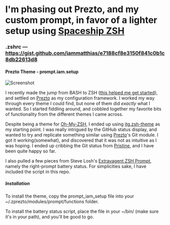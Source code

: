 # I'm phasing out Prezto, and my custom prompt, in favor of a lighter setup using [Spaceship ZSH](https://denysdovhan.com/spaceship-prompt/)
### .zshrc — https://gist.github.com/iammatthias/e7188cf8e3150f841c0b1c8db22613d8

#### Prezto Theme - prompt.iam.setup

![Screenshot](http://i.imgur.com/C3hgY1l.jpg)

I recently made the jump from BASH to ZSH ([this helped me get started](http://mikebuss.com/2014/02/02/a-beautiful-productive-terminal-experience/)), and settled on [Prezto](https://github.com/sorin-ionescu/prezto) as my configuration framework. I worked my way through every theme I could find, but none of them did *exactly* what I wanted. So I started fiddling around, and cobbled together my favorite bits of functionality from the different themes I came across. 

Despite being a theme for [Oh-My-ZSH](https://github.com/robbyrussell/oh-my-zsh), I ended up using [itg.zsh-theme](https://github.com/itsthatguy/itg.zsh-theme) as my starting point. I was really intrigued by the GitHub status display, and wanted to try and replicate something similar using [Prezto](https://github.com/sorin-ionescu/prezto)'s Git module. I got it working(somewhat), and discovered that it was not as intuitive as I was hoping. I ended up cribbing the Git status from [Pristine](http://dhruvasagar.com/2015/11/28/pristine-zsh-theme), and I have been quite happy so far. 

I also pulled a few pieces from Steve Losh's [Extravagent ZSH Prompt](http://stevelosh.com/blog/2010/02/my-extravagant-zsh-prompt/), namely the right-prompt battery status. For simplicities sake, I have included the script in this repo. 


##### Installation

To install the theme, copy the prompt_iam_setup file into your ~/.zprezto/modules/prompt/functions folder. 

To install the battery status script, place the file in your ~/bin/ (make sure it's in your path), and you'll be good to go. 
